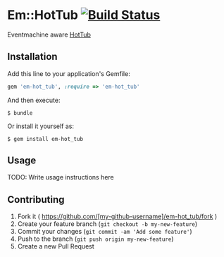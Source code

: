 # Em::HotTub [![Build Status](https://travis-ci.org/JoshMcKin/em-hot_tub.svg)](https://travis-ci.org/JoshMcKin/em-hot_tub)

Eventmachine aware [HotTub](https://github.com/JoshMcKin/hot_tub)

## Installation

Add this line to your application's Gemfile:

```ruby
gem 'em-hot_tub', :require => 'em-hot_tub'
```

And then execute:

    $ bundle

Or install it yourself as:

    $ gem install em-hot_tub

## Usage

TODO: Write usage instructions here

## Contributing

1. Fork it ( https://github.com/[my-github-username]/em-hot_tub/fork )
2. Create your feature branch (`git checkout -b my-new-feature`)
3. Commit your changes (`git commit -am 'Add some feature'`)
4. Push to the branch (`git push origin my-new-feature`)
5. Create a new Pull Request
